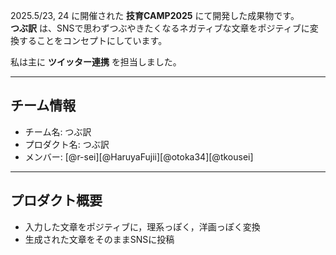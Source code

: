 2025.5/23, 24 に開催された **技育CAMP2025** にて開発した成果物です。  
**つぶ訳** は、SNSで思わずつぶやきたくなるネガティブな文章をポジティブに変換することをコンセプトにしています。

私は主に **ツイッター連携** を担当しました。   

---

## チーム情報
- チーム名: つぶ訳
- プロダクト名: つぶ訳
- メンバー: [@r-sei][@HaruyaFujii][@otoka34][@tkousei] 

---

## プロダクト概要
- 入力した文章をポジティブに，理系っぽく，洋画っぽく変換
- 生成された文章をそのままSNSに投稿
